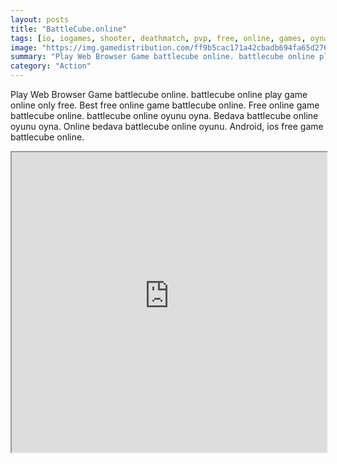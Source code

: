 ```yaml
---
layout: posts
title: "BattleCube.online"
tags: [io, iogames, shooter, deathmatch, pvp, free, online, games, oyna, game, free, games, play, play, games]
image: "https://img.gamedistribution.com/ff9b5cac171a42cbadb694fa65d2766c.jpg"
summary: "Play Web Browser Game battlecube online. battlecube online play game online only free. Best free online game battlecube online. Free online game battlecube online. battlecube online oyunu oyna. Bedava battlecube online oyunu oyna. Online bedava battlecube online oyunu. Android, ios free game battlecube online."
category: "Action"
---
```


Play Web Browser Game battlecube online. battlecube online play game online only free. Best free online game battlecube online. Free online game battlecube online. battlecube online oyunu oyna. Bedava battlecube online oyunu oyna. Online bedava battlecube online oyunu. Android, ios free game battlecube online.

<iframe width="100%" height="480px;" src="https://html5.gamedistribution.com/ff9b5cac171a42cbadb694fa65d2766c/"></iframe>